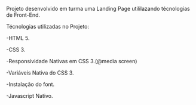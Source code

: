 Projeto desenvolvido em turma uma Landing Page utililazando técnologias de Front-End.

Técnologias utilizadas no Projeto:

-HTML 5.

-CSS 3.

-Responsividade Nativas em CSS 3.(@media screen)

-Variáveis Nativa do CSS 3.

-Instalação do font.

-Javascript Nativo.
